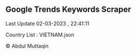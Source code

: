 

## Google Trends Keywords Scraper 
 
Last Update 02-03-2023 , 22:41:11

Country List :
VIETNAM.json



© Abdul Muttaqin 
